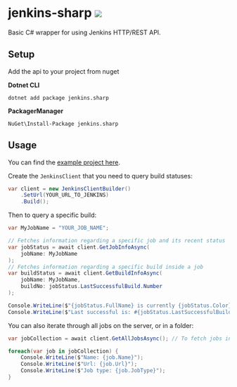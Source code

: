 # jenkins-sharp [![](https://jenkins.jonteohr.xyz/view/NuGet/job/JENKINS.SHARP_TAGS/badge/icon)](https://jenkins.jonteohr.xyz/view/NuGet/job/JENKINS.SHARP_TAGS/)
Basic C# wrapper for using Jenkins HTTP/REST API.

## Setup
Add the api to your project from nuget

**Dotnet CLI**
```
dotnet add package jenkins.sharp
```
**PackagerManager**
```
NuGet\Install-Package jenkins.sharp
```

## Usage
You can find the [example project here](Example).

Create the `JenkinsClient` that you need to query build statuses:
```csharp
var client = new JenkinsClientBuilder()
    .SetUrl(YOUR_URL_TO_JENKINS)
    .Build();
```

Then to query a specific build:
```csharp
var MyJobName = "YOUR_JOB_NAME";

// Fetches information regarding a specific job and its recent status
var jobStatus = await client.GetJobInfoAsync(
    jobName: MyJobName
);
// Fetches information regarding a specific build inside a job
var buildStatus = await client.GetBuildInfoAsync(
    jobName: MyJobName,
    buildNo: jobStatus.LastSuccessfulBuild.Number
);

Console.WriteLine($"{jobStatus.FullName} is currently {jobStatus.Color}.");
Console.WriteLine($"Last successful is: #{jobStatus.LastSuccessfulBuild.Number}");
```

You can also iterate through all jobs on the server, or in a folder:
```csharp
var jobCollection = await client.GetAllJobsAsync(); // To fetch jobs inside a folder, use the overload GetAllJobs(string)

foreach(var job in jobCollection) {
    Console.WriteLine($"Name: {job.Name}");
    Console.WriteLine($"Url: {job.Url}");
    Console.WriteLine($"Job type: {job.JobType}");
}
```